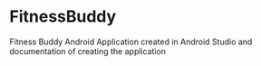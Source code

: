 # FitnessBuddy
Fitness Buddy Android Application created in Android Studio and documentation of creating the application

